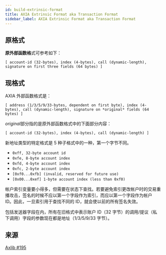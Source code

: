 ```yaml
---
id: build-extrinsic-format
title: AXIA Extrinsic Format aka Transaction Format
sidebar_label: AXIA Extrinsic Format aka Transaction Format
---
```


## 原格式

**原外部函数格**式可参考如下：

```
[ account-id (32-bytes), index (4-bytes), call (dynamic-length), signature on first three fields (64 bytes) ]
```

## 现格式

AXIA 外部函数格式是：

```
[ address (1/3/5/9/33-bytes, dependent on first byte), index (4-bytes), call (dynamic-length), signature on *original* fields (64 bytes) ]
```

*original*部分指的是原外部函数格式中的下面部分内容：

```
[ account-id (32-bytes), index (4-bytes), call (dynamic-length) ]
```

新地址类型的特定格式是 5 种子格式中的一种，第一个字节不同。

- `0xff, 32-byte account id`
- `0xfe, 8-byte account index`
- `0xfd, 4-byte account index`
- `0xfc, 2-byte account index`
- `[0xf0...0xfb] (invalid, reserved for future use)`
- `[0x00...0xef] 1-byte account index (less than 0xf0)`

帐户索引变量要小得多，但需要在状态下查找。若要避免索引更改帐户时的交易重播攻击，签名的时候不应以第一个字段作为索引，而应以第一个字段作为帐户 ID。因此，一旦索引用于查找不同的 ID，就会使以前的所有签名失效。

包括发送器字段在内，所有在旧格式中表示账户 ID（32 字节）的调用/提议（私下调用）字段的参数现在都是地址（1/3/5/9/33 字节）。

## 来源

[Axlib #195](https://github.com/axia-tech/axlib/pull/195)
